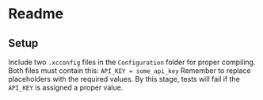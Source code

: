 #  Readme

## Setup

Include two `.xcconfig` files in the `Configuration` folder for proper compiling. Both files must contain this:
``
API_KEY = some_api_key
``
Remember to replace placeholders with the required values. By this stage, tests will fail if the `API_KEY` is assigned a proper value.
